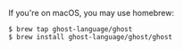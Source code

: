 If you're on macOS, you may use homebrew:

```
$ brew tap ghost-language/ghost
$ brew install ghost-language/ghost/ghost
```